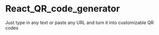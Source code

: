# React_QR_code_generator
Just type in any text or paste any URL and turn it into customizable QR codes
